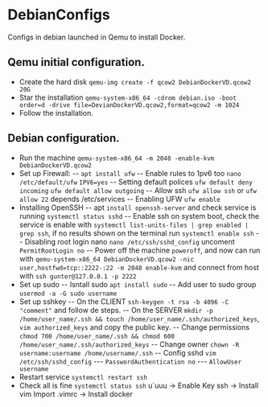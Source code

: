 # DebianConfigs
Configs in debian launched in Qemu to install Docker.

## Qemu initial configuration.
- Create the hard disk `qemu-img create -f qcow2 DebianDockerVD.qcow2 20G`
- Star the installation `qemu-system-x86_64 -cdrom debian.iso -boot order=d -drive file=DevianDockerVD.qcow2,format=qcow2 -m 1024`
- Follow the installation.

## Debian configuration.
- Run the machine `qemu-system-x86_64 -m 2048 -enable-kvm DebianDockerVD.qcow2`
- Set up Firewall:
-- `apt install ufw`
-- Enable rules to 1pv6 too 
	`nano /etc/default/ufw` 
	`IPV6=yes`
-- Setting default polices 
	`ufw default deny incoming`
	`ufw default allow outgoing`
-- Allow ssh
	`ufw allow ssh` or `ufw allow 22` depends /etc/services
-- Enabling UFW
	`ufw enable`
- Installing OpenSSH
-- apt `install openssh-server` and check service is running `systemctl status sshd`
-- Enable ssh on system boot, check the service is enable with `systemctl list-units-files | grep enabled | grep ssh`, if no results shown on the terminal run `systemctl enable ssh`
-- Disabling root login nano `nano /etc/ssh/sshd_config` uncoment `PermitRootLogin no`
-- Power off the machine `poweroff`, and now can run with `qemu-system-x86_64 DebianDockerVD.qcow2 -nic user,hostfwd=tcp::2222-:22 -m 2048 enable-kvm` and connect from host with `ssh gunter@127.0.0.1 -p 2222`
- Set up sudo
-- Isntall sudo `apt install sudo`
-- Add user to sudo group `usermod -a -G sudo username`
- Set up sshkey
-- On the CLIENT `ssh-keygen -t rsa -b 4096 -C "comment"` and follow de steps.
-- On the SERVER `mkdir -p /home/user_name/.ssh && touch /home/user_name/.ssh/authorized_keys`, `vim authorized_keys` and copy the public key.
-- Change permissions `chmod 700 /home/user_name/.ssh && chmod 600 /home/user_name/.ssh/authorized_keys`
-- Change owner `chown -R username:username /home/username/.ssh`
-- Config sshd `vim /etc/ssh/sshd_config`
--- `PasswordAuthentication no`
--- `AllowUser username`
- Restart service `systemctl restart ssh`
- Check all is fine `systemctl status ssh`
u`uuu
-> Enable Key ssh
-> Install vim Import .vimrc
-> Install docker
